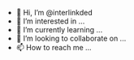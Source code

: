 - 👋 Hi, I’m @interlinkded
- 👀 I’m interested in ...
- 🌱 I’m currently learning ...
- 💞️ I’m looking to collaborate on ...
- 📫 How to reach me ...

<!---
interlinkded/interlinkded is a ✨ special ✨ repository because its `README.md` (this file) appears on your GitHub profile.
You can click the Preview link to take a look at your changes.
--->
